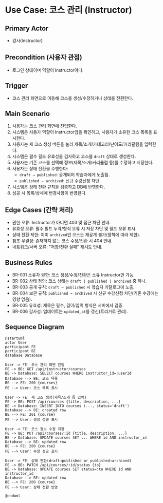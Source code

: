 # Use Case: 코스 관리 (Instructor)

## Primary Actor
- 강사(Instructor)

## Precondition (사용자 관점)
- 로그인 상태이며 역할이 Instructor이다.

## Trigger
- 코스 관리 화면으로 이동해 코스를 생성/수정하거나 상태를 전환한다.

## Main Scenario
1. 사용자는 코스 관리 화면에 진입한다.
2. 시스템은 사용자 역할이 Instructor임을 확인하고, 사용자가 소유한 코스 목록을 표시한다.
3. 사용자는 새 코스 생성 버튼을 눌러 제목/소개/카테고리/난이도/커리큘럼을 입력한다.
4. 시스템은 필수 필드 유효성을 검사하고 코스를 `draft` 상태로 생성한다.
5. 사용자는 기존 코스를 선택해 정보(제목/소개/커리큘럼 등)를 수정하고 저장한다.
6. 사용자는 상태 전환을 수행한다:
   - `draft → published`: 공개되어 학습자에게 노출됨.
   - `published → archived`: 신규 수강신청 차단.
7. 시스템은 상태 전환 규칙을 검증하고 DB에 반영한다.
8. 성공 시 목록/상세에 변경사항이 반영된다.

## Edge Cases (간략 처리)
- 권한 오류: Instructor가 아니면 403 및 접근 차단 안내.
- 유효성 오류: 필수 필드 누락/형식 오류 시 저장 차단 및 필드 오류 표시.
- 상태 전환 제한: 이미 `archived`인 코스는 재공개 불가(정책에 따라 제한).
- 참조 무결성: 존재하지 않는 코스 수정/전환 시 404 안내.
- 네트워크/서버 오류: "저장/전환 실패" 재시도 안내.

## Business Rules
- BR-001 소유자 권한: 코스 생성/수정/전환은 소유 Instructor만 가능.
- BR-002 상태 정의: 코스 상태는 `draft | published | archived` 중 하나.
- BR-003 공개 규칙: `draft → published` 시 학습자 카탈로그에 노출.
- BR-004 보관 규칙: `published → archived` 시 신규 수강신청 차단(기존 수강에는 영향 없음).
- BR-005 유효성: 제목은 필수, 길이/입력 형식은 서버에서 검증.
- BR-006 감사성: 업데이트는 `updated_at`를 갱신(트리거로 관리).

## Sequence Diagram

```plantuml
@startuml
actor User
participant FE
participant BE
database Database

User -> FE: 코스 관리 화면 진입
FE -> BE: GET /api/instructor/courses
BE -> Database: SELECT courses WHERE instructor_id=:userId
Database --> BE: 코스 목록
BE --> FE: 200 {courses}
FE --> User: 코스 목록 표시

User -> FE: 새 코스 생성(제목/소개 등 입력)
FE -> BE: POST /api/courses {title, description, ...}
BE -> Database: INSERT INTO courses (..., status='draft')
Database --> BE: created row
BE --> FE: 201 {course}
FE --> User: 생성 성공 표시

User -> FE: 코스 정보 수정 저장
FE -> BE: PUT /api/courses/:id {title, description, ...}
BE -> Database: UPDATE courses SET ... WHERE id AND instructor_id
Database --> BE: updated row
BE --> FE: 200 {course}
FE --> User: 수정 성공 표시

User -> FE: 상태 전환(draft→published or published→archived)
FE -> BE: PATCH /api/courses/:id/status {to}
BE -> Database: UPDATE courses SET status=:to WHERE id AND instructor_id
Database --> BE: updated row
BE --> FE: 200 {course}
FE --> User: 상태 전환 반영

@enduml
```
